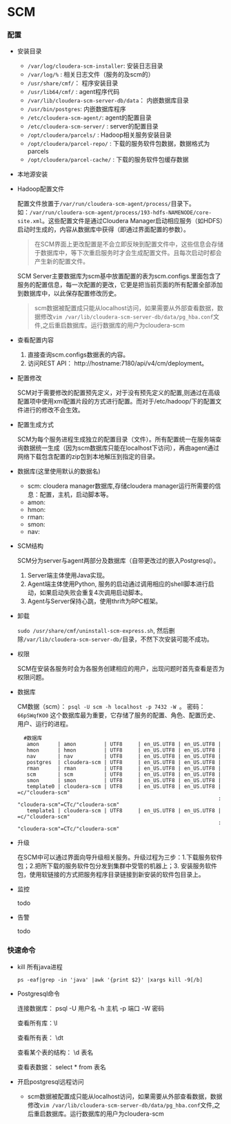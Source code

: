 # SCM #

### 配置 ###

- 安装目录
    - `/var/log/cloudera-scm-installer`: 安装日志目录
    - `/var/log/%` : 相关日志文件（服务的及scm的）
    - `/usr/share/cmf/`： 程序安装目录
    - `/usr/lib64/cmf/` : agent程序代码
    - `/var/lib/cloudera-scm-server-db/data`： 内嵌数据库目录
    - `/usr/bin/postgres`: 内嵌数据库程序
    - `/etc/cloudera-scm-agent/`: agent的配置目录
    - `/etc/cloudera-scm-server/` : server的配置目录
    - `/opt/cloudera/parcels/` : Hadoop相关服务安装目录
    - `/opt/cloudera/parcel-repo/` : 下载的服务软件包数据，数据格式为parcels
    - `/opt/cloudera/parcel-cache/` : 下载的服务软件包缓存数据

- 本地源安装
    
    

- Hadoop配置文件
    
    配置文件放置于`/var/run/cloudera-scm-agent/process/`目录下。如：`/var/run/cloudera-scm-agent/process/193-hdfs-NAMENODE/core-site.xml`。这些配置文件是通过Cloudera Manager启动相应服务（如HDFS）启动时生成的，内容从数据库中获得（即通过界面配置的参数）。
    
    > 在SCM界面上更改配置是不会立即反映到配置文件中，这些信息会存储于数据库中，等下次重启服务时才会生成配置文件。且每次启动时都会产生新的配置文件。

    SCM Server主要数据库为scm基中放置配置的表为scm.configs.里面包含了服务的配置信息，每一次配置的更改，它更是把当前页面的所有配置全部添加到数据库中，以此保存配置修改历史。

    > scm数据被配置成只能从localhost访问，如果需要从外部查看数据，数据修改`vim /var/lib/cloudera-scm-server-db/data/pg_hba.conf`文件,之后重启数据库。运行数据库的用户为cloudera-scm

- 查看配置内容
    1. 直接查询scm.configs数据表的内容。
    2. 访问REST API： http://hostname:7180/api/v4/cm/deployment。

- 配置修改

    SCM对于需要修改的配置预先定义，对于没有预先定义的配置,则通过在高级配置项中使用xml配置片段的方式进行配置。而对于/etc/hadoop/下的配置文件进行的修改不会生效。

- 配置生成方式
    
    SCM为每个服务进程生成独立的配置目录（文件）。所有配置统一在服务端查询数据统一生成（因为scm数据库只能在localhost下访问），再由agent通过网络下载包含配置的zip包到本地解压到指定的目录。

- 数据库(这里使用默认的数据名)
    - scm: cloudera manager数据库,存储cloudera manager运行所需要的信息：配置，主机，启动脚本等。
    - amon:
    - hmon:
    - rman:
    - smon:
    - nav:

- SCM结构

    SCM分为server与agent两部分及数据库（自带更改过的嵌入Postgresql）。
    1. Server端主体使用Java实现。    
    2. Agent端主体使用Python, 服务的启动通过调用相应的shell脚本进行启动，如果启动失败会重复4次调用启动脚本。
    3. Agent与Server保持心跳，使用thrift为RPC框架。


- 卸载

    `sudo /usr/share/cmf/uninstall-scm-express.sh`, 然后删除`/var/lib/cloudera-scm-server-db/`目录，不然下次安装可能不成功。

- 权限

    SCM在安装各服务时会为各服务创建相应的用户，出现问题时首先查看是否为权限问题。

- 数据库

    CM数据（scm）： `psql -U scm -h localhost -p 7432 -W `。 密码： `66pSWqfKO0` 这个数据库最为重要，它存储了服务的配置、角色、配置历史、用户、运行的进程。

        #数据库
         amon      | amon         | UTF8     | en_US.UTF8 | en_US.UTF8 | 
         hmon      | hmon         | UTF8     | en_US.UTF8 | en_US.UTF8 | 
         nav       | nav          | UTF8     | en_US.UTF8 | en_US.UTF8 | 
         postgres  | cloudera-scm | UTF8     | en_US.UTF8 | en_US.UTF8 | 
         rman      | rman         | UTF8     | en_US.UTF8 | en_US.UTF8 | 
         scm       | scm          | UTF8     | en_US.UTF8 | en_US.UTF8 | 
         smon      | smon         | UTF8     | en_US.UTF8 | en_US.UTF8 | 
         template0 | cloudera-scm | UTF8     | en_US.UTF8 | en_US.UTF8 | =c/"cloudera-scm"
                                                                       : "cloudera-scm"=CTc/"cloudera-scm"
         template1 | cloudera-scm | UTF8     | en_US.UTF8 | en_US.UTF8 | =c/"cloudera-scm"
                                                                       : "cloudera-scm"=CTc/"cloudera-scm"

- 升级

    在SCM中可以通过界面向导升级相关服务。升级过程为三步：1.下载服务软件包；2.把所下载的服务软件包分发到集群中受管的机器上；3. 安装服务软件包，使用软链接的方式把服务程序目录链接到新安装的软件包目录上。

- 监控

    todo

- 告警

    todo
    
### 快速命令 ###

- kill 所有java进程
    
    `ps -eaf|grep -in 'java' |awk '{print $2}' |xargs kill -9[/b]`

- Postgresql命令

    连接数据库： psql -U 用户名 -h 主机 -p 端口 -W 密码

    查看所有库：\l

    查看所有表： \dt

    查看某个表的结构： \d 表名

    查看表数据： select * from 表名


- 开启postgresql远程访问

    - scm数据被配置成只能从localhost访问，如果需要从外部查看数据，数据修改`vim /var/lib/cloudera-scm-server-db/data/pg_hba.conf`文件,之后重启数据库。运行数据库的用户为cloudera-scm